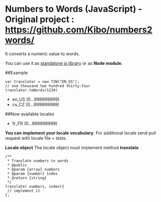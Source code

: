 # Numbers to Words (JavaScript) - Original project : https://github.com/Kibo/numbers2words/
It converts a numeric value to words. 

You can use it as [standalone js library](https://github.com/adisaf/numbers2words/tree/master/build) or as **Node module**. 

##Example
```
var translator = new T2W("EN_US");
// one thousand two hundred thirty-four
translator.toWords(1234)
```
 - en_US	(0...999999999)
 - cs_CZ	(0...999999999)

##Now available locales
 - fr_FR	(0...999999999)

**You can implement your locale vocabulary**. For additional locale send pull request with locale file + tests.
 
**Locale object**
The locale object must implement method **translate**.
```
/**
 * Translate numbers to words
 * @public
 * @param {array} numbers
 * @param {number} index
 * @return {string}
 */
translate( numbers, index){
 // implement it
};
```
